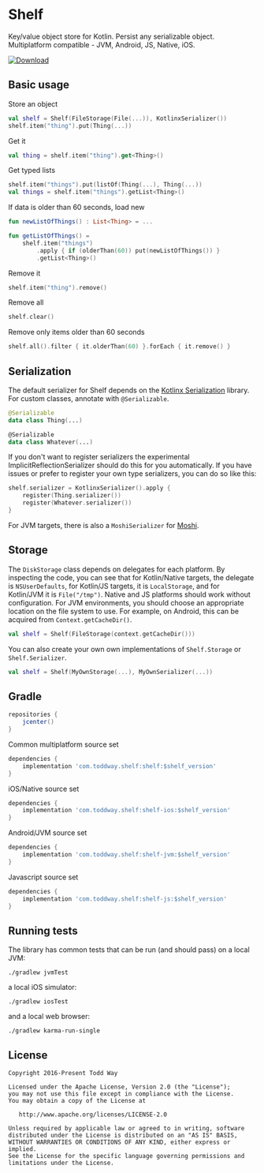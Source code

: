 # Shelf
Key/value object store for Kotlin. Persist any serializable object.  Multiplatform compatible - JVM, Android, JS, Native, iOS.

[ ![Download](https://api.bintray.com/packages/toddway/maven/shelf/images/download.svg) ](https://bintray.com/toddway/maven/shelf/_latestVersion)

## Basic usage

Store an object
```kotlin
val shelf = Shelf(FileStorage(File(...)), KotlinxSerializer())
shelf.item("thing").put(Thing(...))
```

Get it
```kotlin
val thing = shelf.item("thing").get<Thing>()
```

Get typed lists
```kotlin
shelf.item("things").put(listOf(Thing(...), Thing(...))
val things = shelf.item("things").getList<Thing>()
```

If data is older than 60 seconds, load new
```kotlin
fun newListOfThings() : List<Thing> = ...

fun getListOfThings() =
    shelf.item("things")
        .apply { if (olderThan(60)) put(newListOfThings()) }
        .getList<Thing>()
```

Remove it
```kotlin
shelf.item("thing").remove()
```

Remove all
```kotlin
shelf.clear()
```

Remove only items older than 60 seconds
```kotlin
shelf.all().filter { it.olderThan(60) }.forEach { it.remove() }
```


## Serialization
The default serializer for Shelf depends on the [Kotlinx Serialization](https://github.com/Kotlin/kotlinx.serialization) library.
For custom classes, annotate with `@Serializable`.
```kotlin
@Serializable
data class Thing(...)

@Serializable
data class Whatever(...)
```

If you don't want to register serializers the experimental ImplicitReflectionSerializer should do this for you automatically.
If you have issues or prefer to register your own type serializers, you can do so like this:
```kotlin
shelf.serializer = KotlinxSerializer().apply {
    register(Thing.serializer())
    register(Whatever.serializer())
}
```

For JVM targets, there is also a `MoshiSerializer` for [Moshi](https://github.com/square/moshi).

## Storage
The `DiskStorage` class depends on delegates for each platform.
By inspecting the code, you can see that
for Kotlin/Native targets, the delegate is `NSUserDefaults`,
for Kotlin/JS targets, it is `LocalStorage`,
and for Kotlin/JVM it is `File("/tmp")`.
Native and JS platforms should work without configuration.
For JVM environments, you should choose an appropriate location on the file system to use.
For example, on Android, this can be acquired from `Context.getCacheDir()`.

```kotlin
val shelf = Shelf(FileStorage(context.getCacheDir()))
```

You can also create your own own implementations of `Shelf.Storage` or `Shelf.Serializer`.
```kotlin
val shelf = Shelf(MyOwnStorage(...), MyOwnSerializer(...))
```

## Gradle

```groovy
repositories {
    jcenter()
}
```    

Common multiplatform source set
```groovy
dependencies {
    implementation 'com.toddway.shelf:shelf:$shelf_version'
}
```

iOS/Native source set
```groovy
dependencies {
    implementation 'com.toddway.shelf:shelf-ios:$shelf_version'
}
```

Android/JVM source set
```groovy
dependencies {
    implementation 'com.toddway.shelf:shelf-jvm:$shelf_version'
}
```

Javascript source set
```groovy
dependencies {
    implementation 'com.toddway.shelf:shelf-js:$shelf_version'
}
```



## Running tests
The library has common tests that can be run (and should pass) on a local JVM:

```
./gradlew jvmTest
```
 
a local iOS simulator:
```
./gradlew iosTest
```
  
and a local web browser:
```
./gradlew karma-run-single
```


License
-------

    Copyright 2016-Present Todd Way

    Licensed under the Apache License, Version 2.0 (the "License");
    you may not use this file except in compliance with the License.
    You may obtain a copy of the License at

       http://www.apache.org/licenses/LICENSE-2.0

    Unless required by applicable law or agreed to in writing, software
    distributed under the License is distributed on an "AS IS" BASIS,
    WITHOUT WARRANTIES OR CONDITIONS OF ANY KIND, either express or implied.
    See the License for the specific language governing permissions and
    limitations under the License.